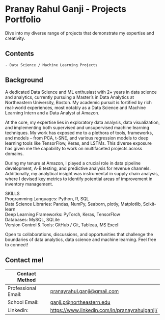 # Pranay Rahul Ganji - Projects Portfolio
Dive into my diverse range of projects that demonstrate my expertise and creativity.

## Contents
    - Data Science / Machine Learning Projects

## Background

A dedicated Data Science and ML enthusiast with 2+ years in data science and analytics, currently pursuing a Master’s in Data Analytics at Northeastern University, Boston. My academic pursuit is fortified by rich real-world experiences, most notably as a Data Science and Machine Learning Intern and a Data Analyst at Amazon.

At the core, my expertise lies in exploratory data analysis, data visualization, and implementing both supervised and unsupervised machine learning techniques. My work has exposed me to a plethora of tools, frameworks, and models – from PCA, t-SNE, and various regression models to deep learning tools like TensorFlow, Keras, and LSTMs. This diverse exposure has given me the capability to work on multifaceted projects across domains.

During my tenure at Amazon, I played a crucial role in data pipeline development, A-B testing, and predictive analysis for revenue channels. Additionally, my analytical insight was instrumental in supply chain analysis, where I devised key metrics to identify potential areas of improvement in inventory management.

SKILLS  
Programming Languages: Python, R, SQL  
Data Science Libraries: Pandas, NumPy, Seaborn, plotly, Matplotlib, Scikit-learn  
Deep Learning Frameworks: PyTorch, Keras, TensorFlow  
Databases: MySQL, SQLite  
Version Control & Tools: GitHub / Git, Tableau, MS Excel  

Open to collaborations, discussions, and opportunities that challenge the boundaries of data analytics, data science and machine learning. Feel free to connect!

## Contact me!

| Contact Method        |                                            |
| ----------------------| ------------------------------------------ |
| Professional Email:   | pranayrahul.ganji@gmail.com                   |
| School Email:         | ganji.p@northeastern.edu             |
| Linkedin:             | https://www.linkedin.com/in/pranayrahulganji/  |
